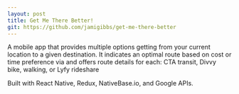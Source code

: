 ```yaml
---
layout: post
title: Get Me There Better!
git: https://github.com/jamigibbs/get-me-there-better
---
```


A mobile app that provides multiple options getting from your current location to a given destination. It indicates an optimal route based on cost or time preference via and offers route details for each: CTA transit, Divvy bike, walking, or Lyfy rideshare

Built with React Native, Redux, NativeBase.io, and Google APIs.
